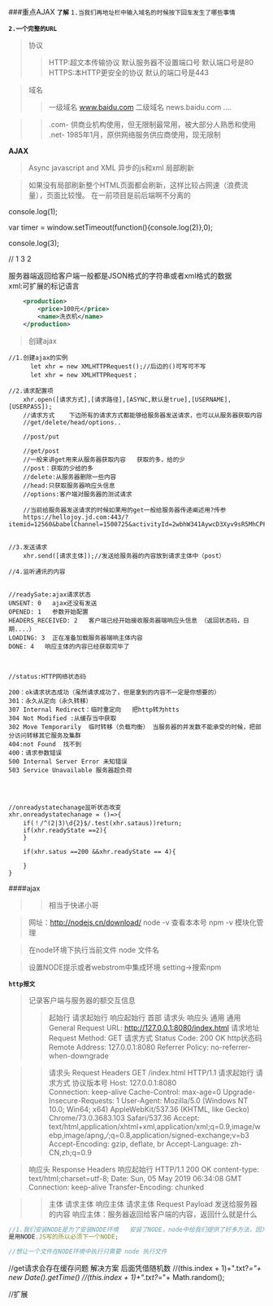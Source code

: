 ###重点AJAX
**`了解`**
``1.当我们再地址栏中输入域名的时候按下回车发生了哪些事情``

**``2.一个完整的URL``**
>协议
>>HTTP:超文本传输协议   默认服务器不设置端口号  默认端口号是80
>>HTTPS:本HTTP更安全的协议   默认的端口号是443


>域名
>>一级域名  www.baidu.com
>>二级域名 news.baidu.com
>> ....

>>.com- 供商业机构使用，但无限制最常用，被大部分人熟悉和使用
>>.net- 1985年1月，原供网络服务供应商使用，现无限制


**AJAX**
>Async javascript and XML  异步的js和xml
>局部刷新

>如果没有局部刷新整个HTML页面都会刷新，这样比较占网速（浪费流量），页面比较慢。
>在一前项目是前后端啊不分离的   


console.log(1);

var timer = window.setTimeout(function(){console.log(2)},0);

console.log(3);

//  1  3  2

服务器端返回给客户端一般都是JSON格式的字符串或者xml格式的数据  
xml:可扩展的标记语言
````xml
    <production>
        <price>100元</price>
        <name>洗衣机</name>
    </production>
````


>创建ajax
````
//1.创建ajax的实例
      let xhr = new XMLHTTPRequest();//后边的()可写可不写
      let xhr = new XMLHTTPRequest；

//2.请求配置项
    xhr.open([请求方式],[请求路径],[ASYNC,默认是true],[USERNAME],[USERPASS]);
    //请求方式    下边所有的请求方式都能够给服务器发送请求，也可以从服务器获取内容
    //get/delete/head/options..
    
    //post/put
    
    //get/post
    //一般来讲get用来从服务器获取内容   获取的多，给的少
    //post：获取的少给的多
    //delete:从服务器删除一些内容
    //head:只获取服务器响应头信息
    //options:客户端对服务器的测试请求
    
    //当前给服务器发送请求的时候如果用的get一般给服务器传递阐述用?传参
    https://hellojoy.jd.com:443/?itemid=12560&babelChannel=1500725&activityId=2wbhW341AywcD3Xyv9sR5MhCPFAL&linkIds=4713019,2828306,3986352&source=02
    

//3.发送请求
    xhr.send([请求主体]);//发送给服务器的内容放到请求主体中（post）

//4.监听通讯的内容


//readySate:ajax请求状态
UNSENT: 0   ajax还没有发送
OPENED: 1   参数开始配置
HEADERS_RECEIVED: 2   客户端已经开始接收服务器端响应头信息 （返回状态码，日期....）
LOADING: 3  正在准备加载服务器端响主体内容
DONE: 4   响应主体的内容已经获取完毕了



//status:HTTP网络状态码

200：ok请求状态成功（虽然请求成功了，但是拿到的内容不一定是你想要的）
301：永久从定向（永久转移）
307 Internal Redirect：临时重定向   把http转为htts
304 Not Modified :从缓存当中获取
302 Move Temporarily  临时转移（负载均衡） 当服务器的并发数不能承受的时候，把部分访问转移其它服务及集群
404:not Found  找不到
400：请求参数错误
500 Internal Server Error 未知错误
503 Service Unavailable 服务器超负荷




//onreadystatechanage监听状态改变
xhr.onreadystatechanage = ()=>{
    if(！/^(2|3)\d{2}$/.test(xhr.sataus))return;
    if(xhr.readyState ==2){
    }
    
    if(xhr.satus ==200 &&xhr.readyState == 4){
    
    }
}

````

####ajax

>>相当于快递小哥

>网址：http://nodejs.cn/download/
>node -v   查看本本号
>npm -v  模块化管理

>在node环境下执行当前文件  node  文件名

>设置NODE提示或者webstrom中集成环境   setting->搜索npm


**`http报文`**
>记录客户端与服务器的额交互信息
>>起始行  请求起始行   响应起始行 
>>首部  请求头    响应头   通用
>>通用  General
Request URL: http://127.0.0.1:8080/index.html   请求地址
Request Method: GET  请求方式
Status Code: 200 OK   http状态码  
Remote Address: 127.0.0.1:8080
Referrer Policy: no-referrer-when-downgrade

>>请求头  Request Headers
GET /index.html HTTP/1.1    请求起始行    请求方式  协议版本号
Host: 127.0.0.1:8080  
Connection: keep-alive
Cache-Control: max-age=0
Upgrade-Insecure-Requests: 1
User-Agent: Mozilla/5.0 (Windows NT 10.0; Win64; x64) AppleWebKit/537.36 (KHTML, like Gecko) Chrome/73.0.3683.103 Safari/537.36
Accept: text/html,application/xhtml+xml,application/xml;q=0.9,image/webp,image/apng,*/*;q=0.8,application/signed-exchange;v=b3
Accept-Encoding: gzip, deflate, br
Accept-Language: zh-CN,zh;q=0.9


>响应头  Response Headers   响应起始行
HTTP/1.1 200 OK
content-type: text/html;charset=utf-8;
Date: Sun, 05 May 2019 06:34:08 GMT
Connection: keep-alive
Transfer-Encoding: chunked


>>主体  请求主体  响应主体
>>请求主体  Request Payload   发送给服务器的内容
>>响应主体：服务器返回给客户端的内容，返回什么就是什么



````JAVASCRIPT
//1.我们安装NODE是为了安装NODE环境   安装了NODE，node中给我们提供了好多方法，因为这里服务器接口
是用NODE.JS写的所以必须下一个NODE;

//想让一个文件在NODE环境中执行只需要 node 执行文件
````


  //get请求会存在缓存问题 解决方案   后面凭借随机数
  //(this.index + 1)+".txt?_="+ new Date().getTime()
   //(this.index + 1)+".txt?_="+ Math.random();
   
   
   
//扩展

 
 

   

